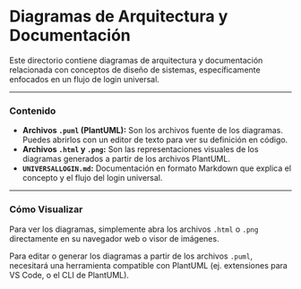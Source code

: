 # Diagramas de Arquitectura y Documentación

Este directorio contiene diagramas de arquitectura y documentación relacionada con conceptos de diseño de sistemas, específicamente enfocados en un flujo de login universal.

---

### Contenido

-   **Archivos `.puml` (PlantUML):** Son los archivos fuente de los diagramas. Puedes abrirlos con un editor de texto para ver su definición en código.
-   **Archivos `.html` y `.png`:** Son las representaciones visuales de los diagramas generados a partir de los archivos PlantUML.
-   **`UNIVERSALLOGIN.md`:** Documentación en formato Markdown que explica el concepto y el flujo del login universal.

---

### Cómo Visualizar

Para ver los diagramas, simplemente abra los archivos `.html` o `.png` directamente en su navegador web o visor de imágenes.

Para editar o generar los diagramas a partir de los archivos `.puml`, necesitará una herramienta compatible con PlantUML (ej. extensiones para VS Code, o el CLI de PlantUML).
